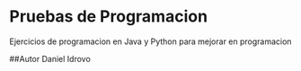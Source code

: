 # Pruebas de Programacion
Ejercicios de programacion en Java y Python para mejorar en programacion

##Autor
  Daniel Idrovo

